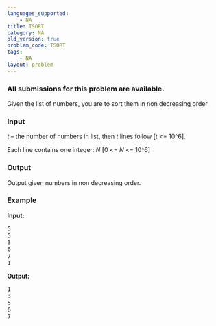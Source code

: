 ```yaml
---
languages_supported:
    - NA
title: TSORT
category: NA
old_version: true
problem_code: TSORT
tags:
    - NA
layout: problem
---
```

###  All submissions for this problem are available. 

Given the list of numbers, you are to sort them in non decreasing order.

### Input

*t* – the number of numbers in list, then *t* lines follow \[*t* &lt;= 10^6\]. 

Each line contains one integer: *N* \[0 &lt;= *N* &lt;= 10^6\]

### Output

Output given numbers in non decreasing order.

### Example

**Input:**

<pre>
5
5
3
6
7
1
</pre>
**Output:**

<pre>
1
3
5
6
7
</pre>